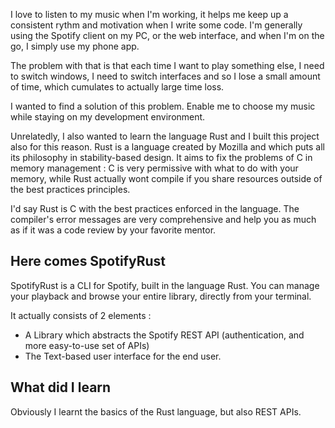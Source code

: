 I love to listen to my music when I'm working, it helps me keep up a consistent rythm and motivation when I write some code.
I'm generally using the Spotify client on my PC, or the web interface, and when I'm on the go, I simply use my phone app.

The problem with that is that each time I want to play something else, I need to switch windows, I need to switch interfaces and so I lose a small amount of time, which cumulates to actually large time loss.

I wanted to find a solution of this problem. Enable me to choose my music while staying on my development environment.

Unrelatedly, I also wanted to learn the language Rust and I built this project also for this reason. Rust is a language created by Mozilla and which puts all its philosophy in stability-based design. It aims to fix the problems of C in memory management : C is very permissive with what to do with your memory, while Rust actually wont compile if you share resources outside of the best practices principles.

I'd say Rust is C with the best practices enforced in the language. The compiler's error messages are very comprehensive and help you as much as if it was a code review by your favorite mentor.

## Here comes SpotifyRust

SpotifyRust is a CLI for Spotify, built in the language Rust. You can manage your playback and browse your entire library, directly from your terminal.

It actually consists of 2 elements : 
* A Library which abstracts the Spotify REST API (authentication, and more easy-to-use set of APIs)
* The Text-based user interface for the end user.

## What did I learn

Obviously I learnt the basics of the Rust language, but also REST APIs. 
